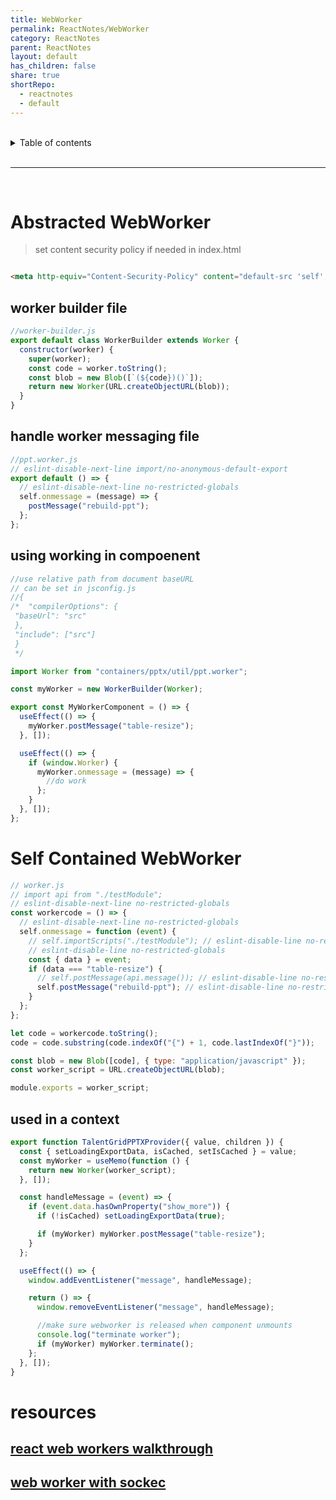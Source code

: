 ```yaml
---
title: WebWorker
permalink: ReactNotes/WebWorker
category: ReactNotes
parent: ReactNotes
layout: default
has_children: false
share: true
shortRepo:
  - reactnotes
  - default
---
```


<br/>

<details markdown="block">                      
<summary>                      
Table of contents                      
</summary>                      
{: .text-delta }                      
1. TOC                      
{:toc}                      
</details>

<br/>

---

<br/>

# Abstracted WebWorker

> set content security policy if needed in index.html

```html

<meta http-equiv="Content-Security-Policy" content="default-src 'self'; worker-src 'self' blob:;/>
```

## worker builder file

```jsx
//worker-builder.js
export default class WorkerBuilder extends Worker {
  constructor(worker) {
    super(worker);
    const code = worker.toString();
    const blob = new Blob([`(${code})()`]);
    return new Worker(URL.createObjectURL(blob));
  }
}
```

## handle worker messaging file

```jsx
//ppt.worker.js
// eslint-disable-next-line import/no-anonymous-default-export
export default () => {
  // eslint-disable-next-line no-restricted-globals
  self.onmessage = (message) => {
    postMessage("rebuild-ppt");
  };
};
```

## using working in compoenent

```jsx
//use relative path from document baseURL
// can be set in jsconfig.js
//{
/*  "compilerOptions": {      
 "baseUrl": "src"      
 },      
 "include": ["src"]      
 }      
 */

import Worker from "containers/pptx/util/ppt.worker";

const myWorker = new WorkerBuilder(Worker);

export const MyWorkerComponent = () => {
  useEffect(() => {
    myWorker.postMessage("table-resize");
  }, []);

  useEffect(() => {
    if (window.Worker) {
      myWorker.onmessage = (message) => {
        //do work
      };
    }
  }, []);
};
```

# Self Contained WebWorker

```jsx
// worker.js
// import api from "./testModule";
// eslint-disable-next-line no-restricted-globals
const workercode = () => {
  // eslint-disable-next-line no-restricted-globals
  self.onmessage = function (event) {
    // self.importScripts("./testModule"); // eslint-disable-line no-restricted-globals
    // eslint-disable-line no-restricted-globals
    const { data } = event;
    if (data === "table-resize") {
      // self.postMessage(api.message()); // eslint-disable-line no-restricted-globals
      self.postMessage("rebuild-ppt"); // eslint-disable-line no-restricted-globals
    }
  };
};

let code = workercode.toString();
code = code.substring(code.indexOf("{") + 1, code.lastIndexOf("}"));

const blob = new Blob([code], { type: "application/javascript" });
const worker_script = URL.createObjectURL(blob);

module.exports = worker_script;
```

## used in a context

```jsx
export function TalentGridPPTXProvider({ value, children }) {
  const { setLoadingExportData, isCached, setIsCached } = value;
  const myWorker = useMemo(function () {
    return new Worker(worker_script);
  }, []);

  const handleMessage = (event) => {
    if (event.data.hasOwnProperty("show_more")) {
      if (!isCached) setLoadingExportData(true);

      if (myWorker) myWorker.postMessage("table-resize");
    }
  };

  useEffect(() => {
    window.addEventListener("message", handleMessage);

    return () => {
      window.removeEventListener("message", handleMessage);

      //make sure webworker is released when component unmounts
      console.log("terminate worker");
      if (myWorker) myWorker.terminate();
    };
  }, []);
}
```

# resources

## [react web workers walkthrough ](https://javascript.plainenglish.io/web-worker-in-react-9b2efafe309c)

## [web worker with sockec](https://www.freecodecamp.org/news/how-webworkers-work-in-javascript-with-example/)
